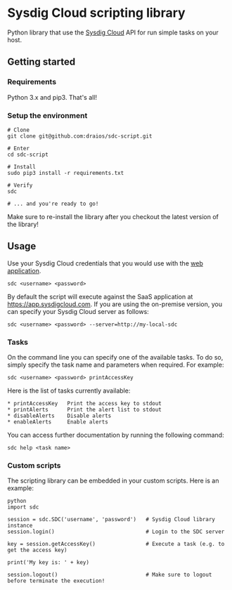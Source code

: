 Sysdig Cloud scripting library
===================

Python library that use the [Sysdig Cloud](https://sysdig.com/) API for run simple tasks on your host.


## Getting started

### Requirements

Python 3.x and pip3. That's all!

### Setup the environment

```
# Clone
git clone git@github.com:draios/sdc-script.git

# Enter
cd sdc-script

# Install
sudo pip3 install -r requirements.txt

# Verify
sdc

# ... and you're ready to go!
```

Make sure to re-install the library after you checkout the latest version of the library!


## Usage

Use your Sysdig Cloud credentials that you would use with the [web application](https://app.sysdigcloud.com).

```
sdc <username> <password>
```

By default the script will execute against the SaaS application at https://app.sysdigcloud.com. If you are using the on-premise version, you can specify your Sysdig Cloud server as follows:

```
sdc <username> <password> --server=http://my-local-sdc
```


### Tasks

On the command line you can specify one of the available tasks. To do so, simply specify the task name and parameters when required. For example:

```
sdc <username> <password> printAccessKey
```

Here is the list of tasks currently available:

```
* printAccessKey   Print the access key to stdout
* printAlerts      Print the alert list to stdout
* disableAlerts    Disable alerts
* enableAlerts     Enable alerts
```

You can access further documentation by running the following command:

```
sdc help <task name>
```


### Custom scripts

The scripting library can be embedded in your custom scripts. Here is an example:

```
python
import sdc

session = sdc.SDC('username', 'password')   # Sysdig Cloud library instance
session.login()                             # Login to the SDC server

key = session.getAccessKey()                # Execute a task (e.g. to get the access key)

print('My key is: ' + key)

session.logout()                            # Make sure to logout before terminate the execution!
```
